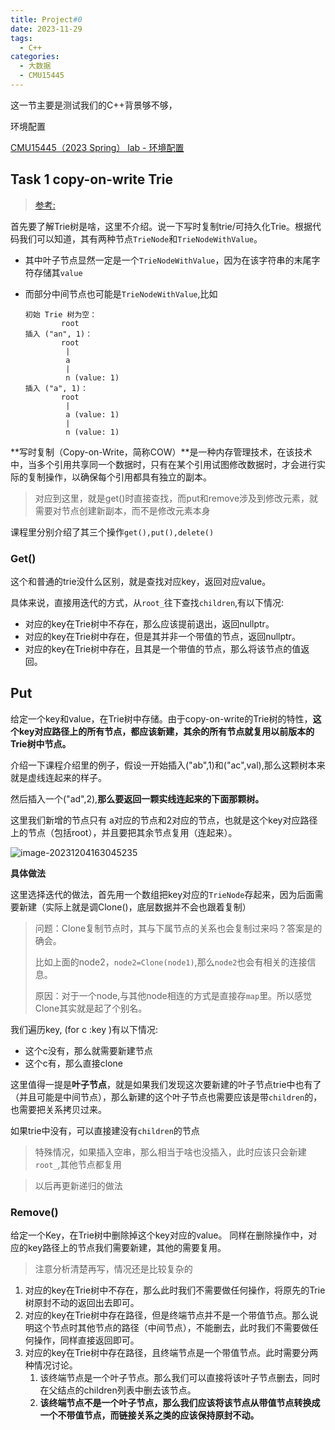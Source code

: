 ```yaml
---
title: Project#0
date: 2023-11-29
tags: 
  - C++
categories: 
  - 大数据
  - CMU15445
---
```


这一节主要是测试我们的C++背景够不够，

环境配置

[CMU15445（2023 Spring） lab - 环境配置](https://blog.csdn.net/J__M__C/article/details/129858032)

## Task 1 copy-on-write Trie

>[参考:](https://www.cnblogs.com/st0rmKR/p/17591533.html)

首先要了解Trie树是啥，这里不介绍。说一下写时复制trie/可持久化Trie。根据代码我们可以知道，其有两种节点`TrieNode`和`TrieNodeWithValue`。

- 其中叶子节点显然一定是一个`TrieNodeWithValue`，因为在该字符串的末尾字符存储其`value`

- 而部分中间节点也可能是`TrieNodeWithValue`,比如

  ```
  初始 Trie 树为空：
          root
  插入 ("an", 1)：
          root
           |
           a
           |
           n (value: 1)
  插入 ("a", 1)：
          root
           |
           a (value: 1)
           |
           n (value: 1)
  ```

**写时复制（Copy-on-Write，简称COW）**是一种内存管理技术，在该技术中，当多个引用共享同一个数据时，只有在某个引用试图修改数据时，才会进行实际的复制操作，以确保每个引用都具有独立的副本。

> 对应到这里，就是get()时直接查找，而put和remove涉及到修改元素，就需要对节点创建新副本，而不是修改元素本身

课程里分别介绍了其三个操作`get(),put(),delete()`

### Get()

这个和普通的trie没什么区别，就是查找对应key，返回对应value。

具体来说，直接用迭代的方式，从`root_`往下查找`children`,有以下情况:

- 对应的key在Trie树中不存在，那么应该提前退出，返回nullptr。
- 对应的key在Trie树中存在，但是其并非一个带值的节点，返回nullptr。
- 对应的key在Trie树中存在，且其是一个带值的节点，那么将该节点的值返回。

## Put

给定一个key和value，在Trie树中存储。由于copy-on-write的Trie树的特性，**这个key对应路径上的所有节点，都应该新建，其余的所有节点就复用以前版本的Trie树中节点。**

介绍一下课程介绍里的例子，假设一开始插入("ab",1)和("ac",val),那么这颗树本来就是虚线连起来的样子。

然后插入一个("ad",2),**那么要返回一颗实线连起来的下面那颗树。**

这里我们新增的节点只有 a对应的节点和2对应的节点，也就是这个key对应路径上的节点（包括root），并且要把其余节点复用（连起来）。

![image-20231204163045235](https://typora-1309665611.cos.ap-nanjing.myqcloud.com/typora/image-20231204163045235.png)

**具体做法**

这里选择迭代的做法，首先用一个数组把key对应的`TrieNode`存起来，因为后面需要新建（实际上就是调Clone()，底层数据并不会也跟着复制）

> 问题：Clone复制节点时，其与下属节点的关系也会复制过来吗？答案是的确会。
>
> 比如上面的node2，`node2=Clone(node1)`,那么`node2`也会有相关的连接信息。
>
> 原因：对于一个node,与其他node相连的方式是直接存`map`里。所以感觉Clone其实就是起了个别名。

我们遍历key, (for c :key )有以下情况:

- 这个c没有，那么就需要新建节点
- 这个c有，那么直接clone

这里值得一提是**叶子节点**，就是如果我们发现这次要新建的叶子节点trie中也有了（并且可能是中间节点），那么新建的这个叶子节点也需要应该是带`children`的，也需要把关系拷贝过来。

如果trie中没有，可以直接建没有`children`的节点

> 特殊情况，如果插入空串，那么相当于啥也没插入，此时应该只会新建`root_`,其他节点都复用

> 以后再更新递归的做法

### Remove()

给定一个Key，在Trie树中删除掉这个key对应的value。
同样在删除操作中，对应的key路径上的节点我们需要新建，其他的需要复用。

> 注意分析清楚再写，情况还是比较复杂的

1. 对应的key在Trie树中不存在，那么此时我们不需要做任何操作，将原先的Trie树原封不动的返回出去即可。
2. 对应的key在Trie树中存在路径，但是终端节点并不是一个带值节点。那么说明这个节点时其他节点的路径（中间节点），不能删去，此时我们不需要做任何操作，同样直接返回即可。
3. 对应的key在Trie树中存在路径，且终端节点是一个带值节点。此时需要分两种情况讨论。
   1. 该终端节点是一个叶子节点。那么我们可以直接将该叶子节点删去，同时在父结点的children列表中删去该节点。
   2. **该终端节点不是一个叶子节点，那么我们应该将该节点从带值节点转换成一个不带值节点，而链接关系之类的应该保持原封不动。**
